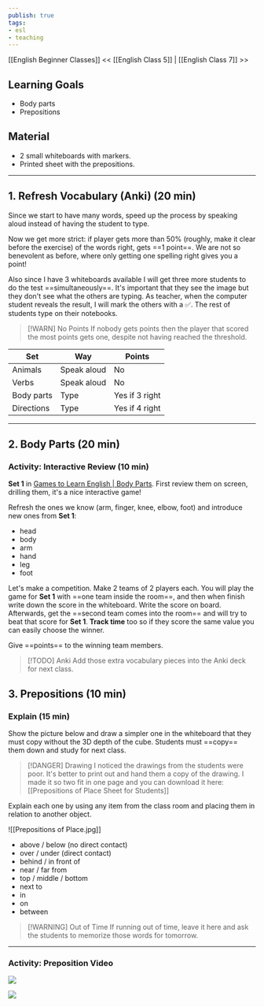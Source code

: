 ```yaml
---
publish: true
tags:
- esl
- teaching
---
```


[[English Beginner Classes]]
<< [[English Class 5]] | [[English Class 7]] >>

## Learning Goals
- Body parts
- Prepositions

## Material
- 2 small whiteboards with markers.
- Printed sheet with the prepositions.

---

## 1. Refresh Vocabulary (Anki) (20 min)
Since we start to have many words, speed up the process by speaking aloud instead of having the student to type.

Now we get more strict: if player gets more than 50% (roughly, make it clear before the exercise) of the words right, gets ==1 point==. We are not so benevolent as before, where only getting one spelling right gives you a point!

Also since I have 3 whiteboards available I will get three more students to do the test ==simultaneously==. It's important that they see the image but they don't see what the others are typing. As teacher, when the computer student reveals the result, I will mark the others with a ✅. The rest of students type on their notebooks.

> [!WARN] No Points
> If nobody gets points then the player that scored the most points gets one, despite not having reached the threshold.

| Set        | Way         | Points         |
| ---------- | ----------- | -------------- |
| Animals    | Speak aloud | No             |
| Verbs      | Speak aloud | No             |
| Body parts | Type        | Yes if 3 right |
| Directions | Type        | Yes if 4 right |

---
## 2. Body Parts (20 min)

### Activity: Interactive Review (10 min)
**Set 1** in [Games to Learn English | Body Parts](https://www.gamestolearnenglish.com/body-parts/#review). First review them on screen, drilling them, it's a nice interactive game!

Refresh the ones we know (arm, finger, knee, elbow, foot) and introduce new ones from **Set 1**:
- head
- body
- arm
- hand
- leg
- foot

Let's make a competition. Make 2 teams of 2 players each. You will play the game for **Set 1** with ==one team inside the room==, and then when finish write down the score in the whiteboard. Write the score on board. Afterwards, get the ==second team comes into the room== and will try to beat that score for **Set 1**. **Track time** too so if they score the same value you can easily choose the winner.

Give ==points== to the winning team members.

> [!TODO] Anki
> Add those extra vocabulary pieces into the Anki deck for next class.

## 3. Prepositions (10 min)
### Explain (15 min)
Show the picture below and draw a simpler one in the whiteboard that they must copy without the 3D depth of the cube. Students must ==copy== them down and study for next class.


> [!DANGER] Drawing
> I noticed the drawings from the students were poor. It's better to print out and hand them a copy of the drawing. I made it so two fit in one page and you can download it here: [[Prepositions of Place Sheet for Students]]

Explain each one by using any item from the class room and placing them in relation to another object.

![[Prepositions of Place.jpg]]

- above / below (no direct contact)
- over / under (direct contact)
- behind / in front of
- near / far from
- top / middle / bottom
- next to
- in
- on
- between


> [!WARNING] Out of Time
> If running out of time, leave it here and ask the students to memorize those words for tomorrow.


---
### Activity: Preposition Video

![](https://www.youtube.com/watch?v=iyjny2WAKcg)

![](https://www.youtube.com/watch?v=VSn-7QmnJr8)


